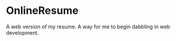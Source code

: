 OnlineResume
============

A web version of my resume. A way for me to begin dabbling in web development.
